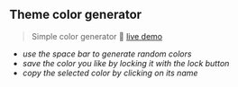 ## Theme color generator

> Simple color generator :rocket:  [live demo](zhmay.github.io/theme-color-generator/)

- *use the space bar to generate random colors*
- *save the color you like by locking it with the lock button*
- *copy the selected color by clicking on its name*
